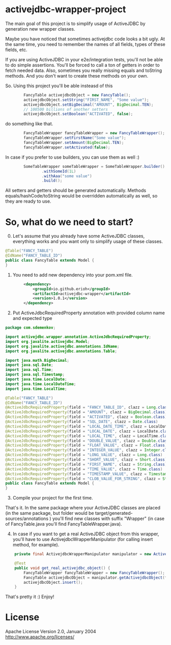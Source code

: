 # activejdbc-wrapper-project

The main goal of this project is to simplify usage of ActiveJDBC by generation new wrapper classes.

Maybe you have noticed that sometimes activejdbc code looks a bit ugly.
At the same time, you need to remember the names of all fields, types of these fields, etc.

If you are using ActiveJDBC in your e2e/integration tests, you'll not be able to do simple assertions. You'll be forced to call a ton of getters in order to fetch needed data.
Also, sometimes you really missing equals and toString methods.
And you don't want to create these methods on your own.

So. Using this project you'll be able insteasd of this

```java
        FancyTable activejdbcObject = new FancyTable();
        activejdbcObject.setString("FIRST_NAME", "Some value");
        activejdbcObject.setBigDecimal("AMOUNT", BigDecimal.TEN);
        // 100500 billions of another setters
        activejdbcObject.setBoolean("ACTIVATED", false);
```

do something like that.
```java
        FancyTableWrapper fancyTableWrapper = new FancyTableWrapper();
        fancyTableWrapper.setFirstName("Some value");
        fancyTableWrapper.setAmount(BigDecimal.TEN);
        fancyTableWrapper.setActivated(false);
```
In case if you prefer to use builders, you can use them as well :)
```java
        SomeTableWrapper someTableWrapper = SomeTableWrapper.builder()
                .withSomeId(1L)
                .withAaa("some value")
                .build();
```
All setters and getters should be generated automatically.
Methods equals/hashCode/toString would be overridden automatically as well, so they are ready to use.

# So, what do we need to start?
0. Let's assume that you already have some ActiveJDBC classes, everything works and you want only to simplify usage of these classes.
```java
@Table("FANCY_TABLE")
@IdName("FANCY_TABLE_ID")
public class FancyTable extends Model {
}
```
1. You need to add new dependency into your pom.xml file.
```xml
        <dependency>
            <groupId>io.github.erioh</groupId>
            <artifactId>activejdbc-wrapper</artifactId>
            <version>1.0.1</version>
        </dependency>
```
2. Put ActiveJdbcRequiredProperty annotation with provided column name and expected type
```java
package com.sdemenkov;

import activejdbc.wrapper.annotation.ActiveJdbcRequiredProperty;
import org.javalite.activejdbc.Model;
import org.javalite.activejdbc.annotations.IdName;
import org.javalite.activejdbc.annotations.Table;

import java.math.BigDecimal;
import java.sql.Date;
import java.sql.Time;
import java.sql.Timestamp;
import java.time.LocalDate;
import java.time.LocalDateTime;
import java.time.LocalTime;

@Table("FANCY_TABLE")
@IdName("FANCY_TABLE_ID")
@ActiveJdbcRequiredProperty(field = "FANCY_TABLE_ID", clazz = Long.class)
@ActiveJdbcRequiredProperty(field = "AMOUNT", clazz = BigDecimal.class)
@ActiveJdbcRequiredProperty(field = "ACTIVATED", clazz = Boolean.class)
@ActiveJdbcRequiredProperty(field = "SQL_DATE", clazz = Date.class)
@ActiveJdbcRequiredProperty(field = "LOCAL_DATE_TIME", clazz = LocalDateTime.class)
@ActiveJdbcRequiredProperty(field = "LOCAL_DATE", clazz = LocalDate.class)
@ActiveJdbcRequiredProperty(field = "LOCAL_TIME", clazz = LocalTime.class)
@ActiveJdbcRequiredProperty(field = "DOUBLE_VALUE", clazz = Double.class)
@ActiveJdbcRequiredProperty(field = "FLOAT_VALUE", clazz = Float.class)
@ActiveJdbcRequiredProperty(field = "INTEGER_VALUE", clazz = Integer.class)
@ActiveJdbcRequiredProperty(field = "LONG_VALUE", clazz = Long.class)
@ActiveJdbcRequiredProperty(field = "SHORT_VALUE", clazz = Short.class)
@ActiveJdbcRequiredProperty(field = "FIRST_NAME", clazz = String.class)
@ActiveJdbcRequiredProperty(field = "TIME_VALUE", clazz = Time.class)
@ActiveJdbcRequiredProperty(field = "TIMESTAMP_VALUE", clazz = Timestamp.class)
@ActiveJdbcRequiredProperty(field = "CLOB_VALUE_FOR_STRING", clazz = String.class)
public class FancyTable extends Model {
}
```
3. Compile your project for the first time.

That's it. In the same package where your ActiveJDBC classes are placed (in the same package, but folder would be target/generated-sources/annotations ) you'll find new classes with suffix "Wrapper" (in case of FancyTable.java you'll find FancyTableWrapper.java).

4. In case if you want to get a real ActiveJDBC object from this wrapper, you'll have to use ActivejdbcWrapperManipulator (for calling insert method, for example).
```java
    private final ActivejdbcWrapperManipulator manipulator = new ActivejdbcWrapperManipulator();

    @Test
    public void get_real_activejdbc_object() {
        FancyTableWrapper fancyTableWrapper = new FancyTableWrapper();
        FancyTable activejdbcObject = manipulator.getActivejdbcObject(fancyTableWrapper);
        activejdbcObject.insert();
    }
```

That's pretty it :) 
Enjoy!

# License

Apache License
Version 2.0, January 2004
http://www.apache.org/licenses/
